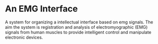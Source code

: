 # An EMG Interface
A system for organizing a intellectual interface based on emg signals. The aim the system is registration and analysis of electromyographic (EMG) signals from human muscles to provide intelligent control and manipulate electronic devices.

